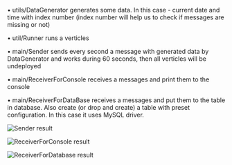 • utils/DataGenerator generates some data. In this case - current date and time with index number (index number will help
us to check if messages are missing or not)

• util/Runner runs a verticles

• main/Sender sends every second a message with generated data by DataGenerator and works during 60 seconds, then all
verticles will be undeployed

• main/ReceiverForConsole receives a messages and print them to the console

• main/ReceiverForDataBase receives a messages and put them to the table in database. Also create (or drop and create) a table
with preset configuration. In this case it uses MySQL driver.

![Sender result](https://github.com/marinesco/vertx-example/raw/master/images/S.jpg)

![ReceiverForConsole result](https://github.com/marinesco/vertx-example/raw/master/images/RC.jpg)

![ReceiverForDatabase result](https://github.com/marinesco/vertx-example/raw/master/images/RB.jpg)
